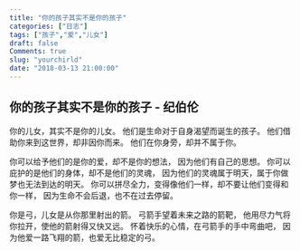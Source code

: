 ```yaml
---
title: "你的孩子其实不是你的孩子"
categories: ["日志"]
tags: ["孩子","爱","儿女"]
draft: false
Comments: true
slug: "yourchirld"
date: "2018-03-13 21:00:00"
---
```


你的孩子其实不是你的孩子 - 纪伯伦
------------------

你的儿女，其实不是你的儿女。
他们是生命对于自身渴望而诞生的孩子。
他们借助你来到这世界，却非因你而来。
他们在你身旁，却并不属于你。

你可以给予他们的是你的爱，却不是你的想法，
因为他们有自己的思想。
你可以庇护的是他们的身体，却不是他们的灵魂，
因为他们的灵魂属于明天，属于你做梦也无法到达的明天。
你可以拼尽全力，变得像他们一样，却不要让他们变得和你一样，
因为生命不会后退，也不在过去停留。

你是弓，儿女是从你那里射出的箭。
弓箭手望着未来之路的箭靶，
他用尽力气将你拉开，使他的箭射得又快又远。
怀着快乐的心情，在弓箭手的手中弯曲吧，
因为他爱一路飞翔的箭，也爱无比稳定的弓。

